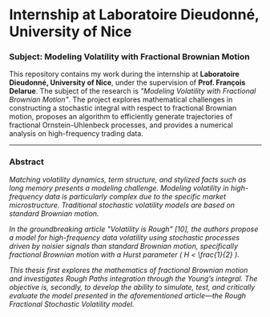 # Internship at Laboratoire Dieudonné, University of Nice  
### **Subject:** Modeling Volatility with Fractional Brownian Motion

This repository contains my work during the internship at **Laboratoire Dieudonné, University of Nice**, under the supervision of **Prof. François Delarue**. The subject of the research is _"Modeling Volatility with Fractional Brownian Motion"_. The project explores mathematical challenges in constructing a stochastic integral with respect to fractional Brownian motion, proposes an algorithm to efficiently generate trajectories of fractional Ornstein-Uhlenbeck processes, and provides a numerical analysis on high-frequency trading data.

---

### **Abstract**

*Matching volatility dynamics, term structure, and stylized facts such as long memory presents a modeling challenge. Modeling volatility in high-frequency data is particularly complex due to the specific market microstructure. Traditional stochastic volatility models are based on standard Brownian motion.*

*In the groundbreaking article "Volatility is Rough" [10], the authors propose a model for high-frequency data volatility using stochastic processes driven by noisier signals than standard Brownian motion, specifically fractional Brownian motion with a Hurst parameter \( H < \frac{1}{2} \).*

*This thesis first explores the mathematics of fractional Brownian motion and investigates Rough Paths integration through the Young’s integral. The objective is, secondly, to develop the ability to simulate, test, and critically evaluate the model presented in the aforementioned article—the Rough Fractional Stochastic Volatility model.*
